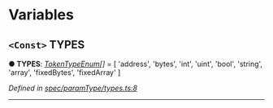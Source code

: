 

# Variables

<a id="types"></a>

## `<Const>` TYPES

**● TYPES**: *[TokenTypeEnum](_types_.md#tokentypeenum)[]* =  [
  'address',
  'bytes',
  'int',
  'uint',
  'bool',
  'string',
  'array',
  'fixedBytes',
  'fixedArray'
]

*Defined in [spec/paramType/types.ts:8](https://github.com/paritytech/js-libs/blob/90978f6/packages/abi/src/spec/paramType/types.ts#L8)*

___

